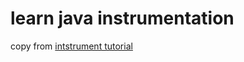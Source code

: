 # learn java instrumentation
copy from [intstrument tutorial](http://blog.javabenchmark.org/2013/05/java-instrumentation-tutorial.html)